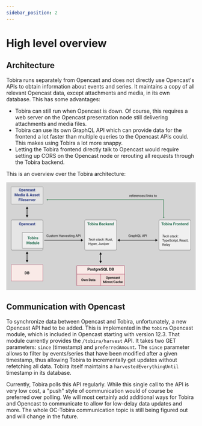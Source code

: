 ```yaml
---
sidebar_position: 2
---
```


# High level overview

## Architecture

Tobira runs separately from Opencast and does not directly use Opencast's APIs to obtain information about events and series.
It maintains a copy of all relevant Opencast data, except attachments and media, in its own database.
This has some advantages:

- Tobira can still run when Opencast is down.
  Of course, this requires a web server on the Opencast presentation node still delivering attachments and media files.
- Tobira can use its own GraphQL API which can provide data for the frontend a lot faster than multiple queries to the Opencast APIs could.
  This makes using Tobira a lot more snappy.
- Letting the Tobira frontend directly talk to Opencast would require setting up CORS on the Opencast node or rerouting all requests through the Tobira backend.

This is an overview over the Tobira architecture:

![](./img/architecture.svg)


## Communication with Opencast

To synchronize data between Opencast and Tobira, unfortunately, a new Opencast API had to be added.
This is implemented in the `tobira` Opencast module, which is included in Opencast starting with version 12.3.
That module currently provides the `/tobira/harvest` API.
It takes two GET parameters: `since` (timestamp) and `preferredAmount`.
The `since` parameter allows to filter by events/series that have been modified after a given timestamp, thus allowing Tobira to incrementally get updates without refetching all data.
Tobira itself maintains a `harvestedEverythingUntil` timestamp in its database.

Currently, Tobira polls this API regularly.
While this single call to the API is very low cost, a "push" style of communication would of course be preferred over polling.
We will most certainly add additional ways for Tobira and Opencast to communicate to allow for low-delay data updates and more.
The whole OC-Tobira communication topic is still being figured out and will change in the future.
